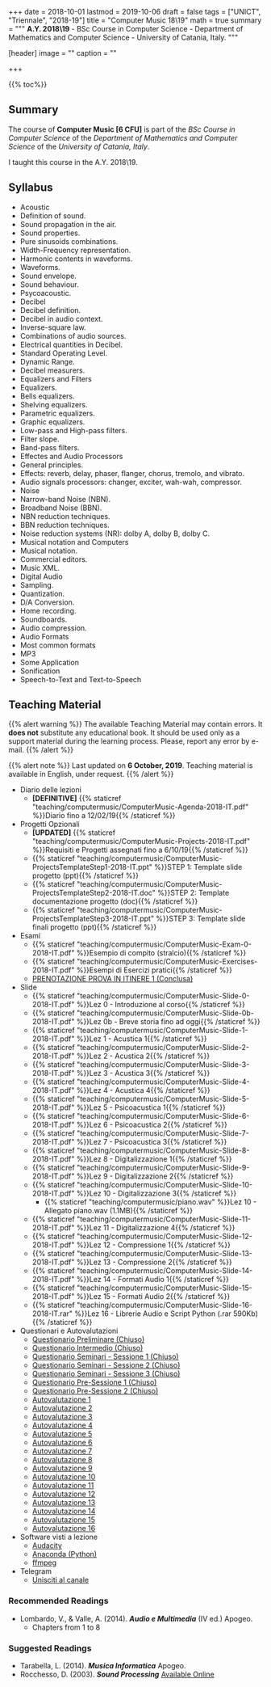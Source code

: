 +++
date = 2018-10-01
lastmod = 2019-10-06
draft = false
tags = ["UNICT", "Triennale", "2018-19"]
title = "Computer Music 18\\19"
math = true
summary = """
**A.Y. 2018\\19** - BSc Course in Computer Science - Department of Mathematics and Computer Science - University of Catania, Italy.
"""

[header]
image = ""
caption = ""

+++

{{% toc%}}

## Summary

The course of **Computer Music [6 CFU]** is part of the *BSc Course in Computer Science* of the *Department of Mathematics and Computer Science* of the *University of Catania, Italy*.

I taught this course in the A.Y. 2018\\19.

## Syllabus

*	Acoustic 
  * Definition of sound.
  * Sound propagation in the air.
  * Sound properties.
  * Pure sinusoids combinations.
  * Width-Frequency representation.
  * Harmonic contents in waveforms.
  * Waveforms.
  * Sound envelope.
  * Sound behaviour.
  * Psycoacoustic.
*	Decibel 
  * Decibel definition.
  * Decibel in audio context.
  * Inverse-square law.
  * Combinations of audio sources.
  * Electrical quantities in Decibel.
  * Standard Operating Level.
  * Dynamic Range.
  * Decibel measurers.
*	Equalizers and Filters
  * Equalizers.
  * Bells equalizers.
  * Shelving equalizers.
  * Parametric equalizers.
  * Graphic equalizers.
  * Low-pass and High-pass filters.
  * Filter slope.
  * Band-pass filters.
*	Effectes and Audio Processors
  * General principles.
  * Effects: reverb, delay, phaser, flanger, chorus, tremolo, and vibrato.
  * Audio signals processors: changer, exciter, wah-wah, compressor.
*	Noise 
  * Narrow-band Noise (NBN).
  * Broadband Noise (BBN).
  * NBN reduction techniques.
  * BBN reduction techniques.
  * Noise reduction systems (NR): dolby A, dolby B, dolby C.
*	Musical notation and Computers 
  * Musical notation.
  * Commercial editors.
  * Music XML.
*	Digital Audio 
  * Sampling.
  * Quantization.
  * D/A Conversion.
  * Home recording.
  * Soundboards.
  * Audio compression.
*	Audio Formats
  * Most common formats
  * MP3
*	Some Application 
  * Sonification
  * Speech-to-Text and Text-to-Speech 


## Teaching Material

{{% alert warning %}}
The available Teaching Material may contain errors. It **does not** substitute any educational book. It should be used only as a support material during the learning process. Please, report any error by e-mail.
{{% /alert %}}

{{% alert note %}}
Last updated on **6 October, 2019**. Teaching material is available in English, under request.
{{% /alert %}}

* Diario delle lezioni
  * **[DEFINITIVE]** {{% staticref "teaching/computermusic/ComputerMusic-Agenda-2018-IT.pdf" %}}Diario fino a 12/02/19{{% /staticref %}}
* Progetti Opzionali
  * **[UPDATED]** {{% staticref "teaching/computermusic/ComputerMusic-Projects-2018-IT.pdf" %}}Requisiti e Progetti assegnati fino a 6/10/19{{% /staticref %}}
  * {{% staticref "teaching/computermusic/ComputerMusic-ProjectsTemplateStep1-2018-IT.ppt" %}}STEP 1: Template slide progetto (ppt){{% /staticref %}}
  * {{% staticref "teaching/computermusic/ComputerMusic-ProjectsTemplateStep2-2018-IT.doc" %}}STEP 2: Template documentazione progetto (doc){{% /staticref %}}
  * {{% staticref "teaching/computermusic/ComputerMusic-ProjectsTemplateStep3-2018-IT.ppt" %}}STEP 3: Template slide finali progetto (ppt){{% /staticref %}}
* Esami
  * {{% staticref "teaching/computermusic/ComputerMusic-Exam-0-2018-IT.pdf" %}}Esempio di compito (stralcio){{% /staticref %}}
  * {{% staticref "teaching/computermusic/ComputerMusic-Exercises-2018-IT.pdf" %}}Esempi di Esercizi pratici{{% /staticref %}}
  * [PRENOTAZIONE PROVA IN ITINERE 1 (Conclusa)](https://docs.google.com/forms/d/e/1FAIpQLSejuy6rZGfiqPBTJxgemtrR-gP3HCl4znTyn1JE99FdD7EZhA/viewform?usp=sf_link)
* Slide
  * {{% staticref "teaching/computermusic/ComputerMusic-Slide-0-2018-IT.pdf" %}}Lez 0 - Introduzione al corso{{% /staticref %}}
  * {{% staticref "teaching/computermusic/ComputerMusic-Slide-0b-2018-IT.pdf" %}}Lez 0b - Breve storia fino ad oggi{{% /staticref %}}
  * {{% staticref "teaching/computermusic/ComputerMusic-Slide-1-2018-IT.pdf" %}}Lez 1 - Acustica 1{{% /staticref %}}
  * {{% staticref "teaching/computermusic/ComputerMusic-Slide-2-2018-IT.pdf" %}}Lez 2 - Acustica 2{{% /staticref %}}
  * {{% staticref "teaching/computermusic/ComputerMusic-Slide-3-2018-IT.pdf" %}}Lez 3 - Acustica 3{{% /staticref %}}
  * {{% staticref "teaching/computermusic/ComputerMusic-Slide-4-2018-IT.pdf" %}}Lez 4 - Acustica 4{{% /staticref %}}
  * {{% staticref "teaching/computermusic/ComputerMusic-Slide-5-2018-IT.pdf" %}}Lez 5 - Psicoacustica 1{{% /staticref %}}
  * {{% staticref "teaching/computermusic/ComputerMusic-Slide-6-2018-IT.pdf" %}}Lez 6 - Psicoacustica 2{{% /staticref %}}
  * {{% staticref "teaching/computermusic/ComputerMusic-Slide-7-2018-IT.pdf" %}}Lez 7 - Psicoacustica 3{{% /staticref %}}
  * {{% staticref "teaching/computermusic/ComputerMusic-Slide-8-2018-IT.pdf" %}}Lez 8 - Digitalizzazione 1{{% /staticref %}}
  * {{% staticref "teaching/computermusic/ComputerMusic-Slide-9-2018-IT.pdf" %}}Lez 9 - Digitalizzazione 2{{% /staticref %}}
  * {{% staticref "teaching/computermusic/ComputerMusic-Slide-10-2018-IT.pdf" %}}Lez 10 - Digitalizzazione 3{{% /staticref %}}
      * {{% staticref "teaching/computermusic/piano.wav" %}}Lez 10 - Allegato piano.wav (1.1MB){{% /staticref %}}
  * {{% staticref "teaching/computermusic/ComputerMusic-Slide-11-2018-IT.pdf" %}}Lez 11 - Digitalizzazione 4{{% /staticref %}}
  * {{% staticref "teaching/computermusic/ComputerMusic-Slide-12-2018-IT.pdf" %}}Lez 12 - Compressione 1{{% /staticref %}}
  * {{% staticref "teaching/computermusic/ComputerMusic-Slide-13-2018-IT.pdf" %}}Lez 13 - Compressione 2{{% /staticref %}}
  * {{% staticref "teaching/computermusic/ComputerMusic-Slide-14-2018-IT.pdf" %}}Lez 14 - Formati Audio 1{{% /staticref %}}
  * {{% staticref "teaching/computermusic/ComputerMusic-Slide-15-2018-IT.pdf" %}}Lez 15 - Formati Audio 2{{% /staticref %}}
  * {{% staticref "teaching/computermusic/ComputerMusic-Slide-16-2018-IT.rar" %}}Lez 16 - Librerie Audio e Script Python (.rar 590Kb){{% /staticref %}}
* Questionari e Autovalutazioni
  * [Questionario Preliminare (Chiuso)](https://goo.gl/forms/OWH3weis5k3QeFEn1)
  * [Questionario Intermedio (Chiuso)](https://docs.google.com/forms/d/e/1FAIpQLSfSuWnnCDJvgLjIFaRXdeiVk2Qyqz6x2i3ZcxfADxyASw2Rfg/viewform?usp=sf_link)
  * [Questionario Seminari - Sessione 1 (Chiuso)](https://docs.google.com/forms/d/e/1FAIpQLSezAhfVsqDndY0PZsq54FIjFsDQjzLd7Z254PpDyjMGKdVrQw/viewform?usp=sf_link)
  * [Questionario Seminari - Sessione 2 (Chiuso)](https://docs.google.com/forms/d/e/1FAIpQLSeHw_qRSKjd27bX1zCeLQhWZJFTSy8iryU5tgVJm5rtQKzsyg/viewform?usp=sf_link)
  * [Questionario Seminari - Sessione 3 (Chiuso)](https://docs.google.com/forms/d/e/1FAIpQLSdI4L9nnO3_8x2Kxr8Rx9x1cR25Z41uDl8gZJAo3FfpvoWFvQ/viewform?usp=sf_link)
  * [Questionario Pre-Sessione 1 (Chiuso)](https://docs.google.com/forms/d/e/1FAIpQLScku7zvPfuNZPBw-Xyh9eH9ChJmMwIf_JXRgZiEIinSFGMYAA/viewform?usp=sf_link)
  * [Questionario Pre-Sessione 2 (Chiuso)](https://docs.google.com/forms/d/e/1FAIpQLSesgO_cznGfHa7xu_uUuekjF0dca_vhbMCR46aFcmwE8EGXaQ/viewform?usp=sf_link)
  * [Autovalutazione 1](https://docs.google.com/forms/d/e/1FAIpQLScbo5AWAQBqyduSNrufYtntJrnN-dMSKDuHCygybcJiull-Yg/viewform?usp=sf_link)
  * [Autovalutazione 2](https://docs.google.com/forms/d/e/1FAIpQLSfeXqrNIHASVKdiPpJORSt9wDg00XiVMgXkZSNJ9Bmi_LiTqA/viewform?usp=sf_link)
  * [Autovalutazione 3](https://docs.google.com/forms/d/e/1FAIpQLSc0-xXW0U0ecclRN5qOj6zXEdLobZSbxECnzEW7XV2NaEq26A/viewform?usp=sf_link)
  * [Autovalutazione 4](https://docs.google.com/forms/d/e/1FAIpQLSfsQen8H3N-UpxYCBP1sOfT2L3XbzxsujpwvCVN6ErNjy2C5g/viewform?usp=sf_link)
  * [Autovalutazione 5](https://docs.google.com/forms/d/e/1FAIpQLScBNhtcvLGQPcS8rRkE5dtJEYAWTvc0ZJXZeWpn0fzAqmnQGw/viewform?usp=sf_link)
  * [Autovalutazione 6](https://docs.google.com/forms/d/e/1FAIpQLSeJC42NNwRhYCR9iSNYhcwbrDpt4aXa3xOe5w-lq-nEK48aKA/viewform?usp=sf_link)
  * [Autovalutazione 7](https://docs.google.com/forms/d/e/1FAIpQLSfjiu7ek8liiqK2qkBgRnP4FlmB2tLXLKgE6zEE974s_icQuw/viewform?usp=sf_link)
  * [Autovalutazione 8](https://docs.google.com/forms/d/e/1FAIpQLSd8DF05EOltQHdx80_URUSd8yAREhYnhu3pcZQCeAZD5FIY2w/viewform?usp=sf_link)
  * [Autovalutazione 9](https://docs.google.com/forms/d/e/1FAIpQLSftZS9f8Mn7LPk-wdo06owSKc93CJBYhuxaJ9MxuSbxhlIw_Q/viewform?usp=sf_link)
  * [Autovalutazione 10](https://docs.google.com/forms/d/e/1FAIpQLSdso6kapN6kwFtNfJVdNj4tLaZU-PuEZefmvbXZuVABKD-3Qw/viewform?usp=sf_link)
  * [Autovalutazione 11](https://docs.google.com/forms/d/e/1FAIpQLScekS3FOM7YcLGUubS6GCp5PjZGM5PcvjDaFOEAFWnE4x3e8Q/viewform?usp=sf_link)
  * [Autovalutazione 12](https://docs.google.com/forms/d/e/1FAIpQLSdlol3eZY2kPa0i-1OQyDOneYtsfkf8WE1YZmPdK52QuXG2MA/viewform?usp=sf_link)
  * [Autovalutazione 13](https://docs.google.com/forms/d/e/1FAIpQLScPgFx9Nfpfimf_5NC3W3bcbTLMK4MID3dixU1hr1RklYSE4g/viewform?usp=sf_link)
  * [Autovalutazione 14](https://docs.google.com/forms/d/e/1FAIpQLScyKaEgAwb_GSzSg7lW_bATUimttnJb3aO3AVc_5j6drjvRug/viewform?usp=sf_link)
  * [Autovalutazione 15](https://docs.google.com/forms/d/e/1FAIpQLSc40mEqU-LrPo0DnfBG94Fv8_MNUgqqMb9VF5sTUFwruxPTZw/viewform?usp=sf_link)
  * [Autovalutazione 16](https://docs.google.com/forms/d/e/1FAIpQLSflp2Gl_eLH0dchjdSBzJy6yslfSTvnjxo5z2nMnPPxXqJ43A/viewform?usp=sf_link)
* Software visti a lezione
  * [Audacity](https://www.audacityteam.org/)
  * [Anaconda (Python)](https://www.anaconda.com/download/)
  * [ffmpeg](https://www.ffmpeg.org/)
* Telegram
  * [Unisciti al canale](https://t.me/joinchat/D902yQ-X0HyVY_5JJtWUmA)

### Recommended Readings

* Lombardo, V., & Valle, A. (2014). _**Audio e Multimedia**_ (IV ed.) Apogeo.
  * Chapters from 1 to 8


### Suggested Readings

* Tarabella, L. (2014). _**Musica Informatica**_ Apogeo.
* Rocchesso, D. (2003). _**Sound Processing**_ [Available Online](https://ia600309.us.archive.org/13/items/IntroductionToSoundProcessing/vsp.pdf)